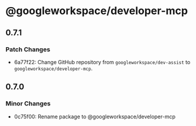 # @googleworkspace/developer-mcp

## 0.7.1

### Patch Changes

- 6a77f22: Change GitHub repository from `googleworkspace/dev-assist` to `googleworkspace/developer-mcp`.

## 0.7.0

### Minor Changes

- 0c75f00: Rename package to @googleworkspace/developer-mcp
